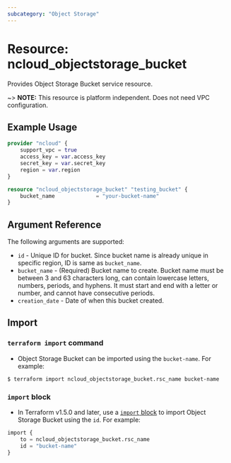 ```yaml
---
subcategory: "Object Storage"
---
```



# Resource: ncloud_objectstorage_bucket

Provides Object Storage Bucket service resource.

~> **NOTE:** This resource is platform independent. Does not need VPC configuration.

## Example Usage

```terraform
provider "ncloud" {
    support_vpc = true
    access_key = var.access_key
    secret_key = var.secret_key
    region = var.region
}

resource "ncloud_objectstorage_bucket" "testing_bucket" {
    bucket_name				= "your-bucket-name"
}
```

## Argument Reference

The following arguments are supported:

* `id` - Unique ID for bucket. Since bucket name is already unique in specific region, ID is same as `bucket_name`.
* `bucket_name` - (Required) Bucket name to create. Bucket name must be between 3 and 63 characters long, can contain lowercase letters, numbers, periods, and hyphens. It must start and end with a letter or number, and cannot have consecutive periods.
* `creation_date` - Date of when this bucket created.

## Import

### `terraform import` command

* Object Storage Bucket can be imported using the `bucket-name`. For example:

```console
$ terraform import ncloud_objectstorage_bucket.rsc_name bucket-name
```

### `import` block

* In Terraform v1.5.0 and later, use a [`import` block](https://developer.hashicorp.com/terraform/language/import) to import Object Storage Bucket using the `id`. For example:

```terraform
import {
    to = ncloud_objectstorage_bucket.rsc_name
    id = "bucket-name"
}
```